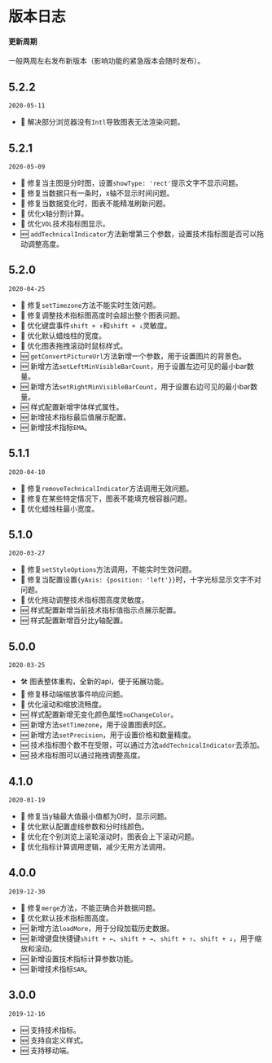 # 版本日志

#### 更新周期
一般两周左右发布新版本（影响功能的紧急版本会随时发布）。

## 5.2.2
`2020-05-11`
+ 🐞 解决部分浏览器没有`Intl`导致图表无法渲染问题。

## 5.2.1
`2020-05-09`
+ 🐞 修复当主图是分时图，设置`showType: 'rect'`提示文字不显示问题。
+ 🐞 修复当数据只有一条时，x轴不显示时间问题。
+ 🐞 修复当数据变化时，图表不能精准刷新问题。
+ 💄 优化x轴分割计算。
+ 💄 优化`VOL`技术指标图显示。
+ 🆕 `addTechnicalIndicator`方法新增第三个参数，设置技术指标图是否可以拖动调整高度。

## 5.2.0
`2020-04-25`
+ 🐞 修复`setTimezone`方法不能实时生效问题。
+ 🐞 修复调整技术指标图高度时会超出整个图表问题。
+ 💄 优化键盘事件`shift + ↑`和`shift + ↓`灵敏度。
+ 💄 优化默认蜡烛柱的宽度。
+ 💄 优化图表拖拽滚动时鼠标样式。
+ 🆕 `getConvertPictureUrl`方法新增一个参数，用于设置图片的背景色。
+ 🆕 新增方法`setLeftMinVisibleBarCount`，用于设置左边可见的最小bar数量。
+ 🆕 新增方法`setRightMinVisibleBarCount`，用于设置右边可见的最小bar数量。
+ 🆕 样式配置新增字体样式属性。
+ 🆕 新增技术指标最后值展示配置。
+ 🆕 新增技术指标`EMA`。

## 5.1.1
`2020-04-10`
+ 🐞 修复`removeTechnicalIndicator`方法调用无效问题。
+ 🐞 修复在某些特定情况下，图表不能填充根容器问题。
+ 💄 优化蜡烛柱最小宽度。

## 5.1.0
`2020-03-27`
+ 🐞 修复`setStyleOptions`方法调用，不能实时生效问题。
+ 🐞 修复当配置设置`{yAxis: {position: 'left'}}`时，十字光标显示文字不对问题。
+ 💄 优化拖动调整技术指标图高度灵敏度。
+ 🆕 样式配置新增当前技术指标值指示点展示配置。
+ 🆕 样式配置新增百分比y轴配置。

## 5.0.0
`2020-03-25`
+ 🛠 图表整体重构，全新的api，便于拓展功能。
+ 🐞 修复移动端缩放事件响应问题。
+ 💄 优化滚动和缩放流畅度。
+ 🆕 样式配置新增无变化颜色属性`noChangeColor`。
+ 🆕 新增方法`setTimezone`，用于设置图表时区。
+ 🆕 新增方法`setPrecision`，用于设置价格和数量精度。
+ 🆕 技术指标图个数不在受限，可以通过方法`addTechnicalIndicator`去添加。
+ 🆕 技术指标图可以通过拖拽调整高度。

## 4.1.0
`2020-01-19`
+ 🐞 修复当y轴最大值最小值都为0时，显示问题。
+ 💄 优化默认配置虚线参数和分时线颜色。
+ 💄 优化在个别浏览上滚轮滚动时，图表会上下滚动问题。
+ 💄 优化指标计算调用逻辑，减少无用方法调用。

## 4.0.0
`2019-12-30`
+ 🐞 修复`merge`方法，不能正确合并数据问题。
+ 💄 优化默认技术指标图高度。
+ 🆕 新增方法`loadMore`，用于分段加载历史数据。
+ 🆕 新增键盘快捷键`shift + ←`、`shift + →`、`shift + ↑`、`shift + ↓`，用于缩放和滚动。
+ 🆕 新增设置技术指标计算参数功能。
+ 🆕 新增技术指标`SAR`。

## 3.0.0
`2019-12-16`
+ 🆕 支持技术指标。
+ 🆕 支持自定义样式。
+ 🆕 支持移动端。


